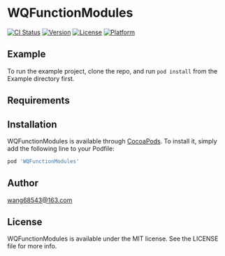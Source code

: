 # WQFunctionModules

[![CI Status](http://img.shields.io/travis/tangtangmang@163.com/WQFunctionModules.svg?style=flat)](https://travis-ci.org/tangtangmang@163.com/WQFunctionModules)
[![Version](https://img.shields.io/cocoapods/v/WQFunctionModules.svg?style=flat)](http://cocoapods.org/pods/WQFunctionModules)
[![License](https://img.shields.io/cocoapods/l/WQFunctionModules.svg?style=flat)](http://cocoapods.org/pods/WQFunctionModules)
[![Platform](https://img.shields.io/cocoapods/p/WQFunctionModules.svg?style=flat)](http://cocoapods.org/pods/WQFunctionModules)

## Example

To run the example project, clone the repo, and run `pod install` from the Example directory first.

## Requirements

## Installation

WQFunctionModules is available through [CocoaPods](http://cocoapods.org). To install
it, simply add the following line to your Podfile:

```ruby
pod 'WQFunctionModules'
```

## Author

wang68543@163.com

## License

WQFunctionModules is available under the MIT license. See the LICENSE file for more info.
